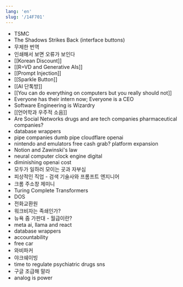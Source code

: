 ```yaml
---
lang: 'en'
slug: '/14F701'
---
```


- TSMC
- The Shadows Strikes Back (interface buttons)
- 무제한 번역
- 인쇄해서 보면 오류가 보인다
- [[Korean Discount]]
- [[R=VD and Generative AIs]]
- [[Prompt Injection]]
- [[Sparkle Button]]
- [[AI 단톡방]]
- [[You can do everything on computers but you really should not]]
- Everyone has their intern now; Everyone is a CEO
- Software Engineering is Wizardry
- [[언어학과 우주적 소음]]
- Are Social Networks drugs and are tech companies pharmaceutical companies?
- database wrappers
- pipe companies dumb pipe cloudflare openai
- nintendo and emulators free cash grab? platform expansion
- Notion and Zawinski's law
- neural computer clock engine digital
- diminishing openai cost
- 모두가 일하러 모이는 곳과 자부심
- 피상적인 직업 - 검색 기술사와 프롬프트 엔지니어
- 크롬 주소창 제미니
- Turing Complete Transformers
- DOS
- 전화교환원
- 워크비자는 족쇄인가?
- 뉴욕 줌 가판대 - 월급이란?
- meta ai, llama and react
- database wrappers
- accountability
- free car
- 와비파커
- 야크쉐이빙
- time to regulate psychiatric drugs sns
- 구글 조급해 말라
- analog is power
